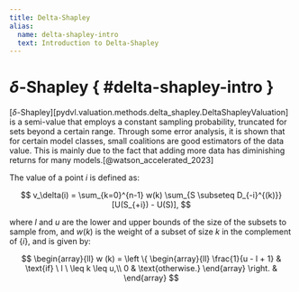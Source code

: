 ```yaml
---
title: Delta-Shapley
alias: 
  name: delta-shapley-intro
  text: Introduction to Delta-Shapley
---
```


# $\delta$-Shapley { #delta-shapley-intro }

[$\delta$-Shapley][pydvl.valuation.methods.delta_shapley.DeltaShapleyValuation]
is a semi-value that employs a constant sampling probability, truncated for sets
beyond a certain range. Through some error analysis, it is shown that for
certain model classes, small coalitions are good estimators of the data value.
This is mainly due to the fact that adding more data has diminishing returns for
many models.[@watson_accelerated_2023]

The value of a point $i$ is defined as:

$$
v_\delta(i) = \sum_{k=0}^{n-1} w(k) \sum_{S \subseteq D_{-i}^{(k)}} [U(S_{+i}) - U(S)],
$$

where $l$ and $u$ are the lower and upper bounds of the size of the subsets to
sample from, and $w(k)$ is the weight of a subset of size $k$ in the complement
of $\{i\}$, and is given by:

$$
\begin{array}{ll}
w (k) = \left \{
    \begin{array}{ll}
        \frac{1}{u - l + 1} & \text{if} \ l \ \leq k \leq u,\\ 0 &
        \text{otherwise.}
    \end{array} \right. &
    \end{array}
$$
